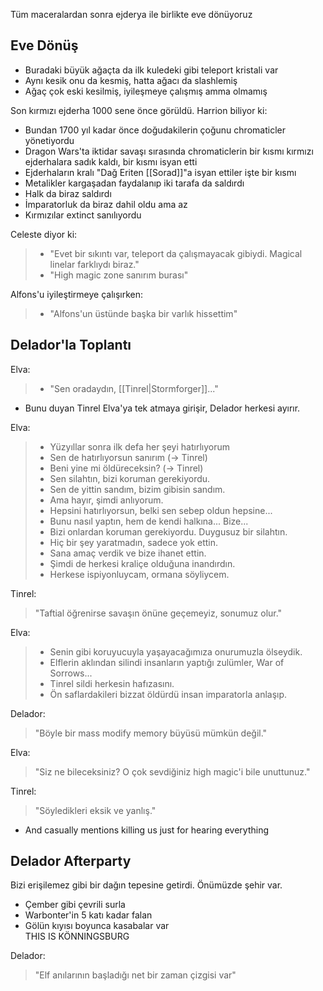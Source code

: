 Tüm maceralardan sonra ejderya ile birlikte eve dönüyoruz  
  
## Eve Dönüş  
* Buradaki büyük ağaçta da ilk kuledeki gibi teleport kristali var  
* Aynı kesik onu da kesmiş, hatta ağacı da slashlemiş  
* Ağaç çok eski kesilmiş, iyileşmeye çalışmış amma olmamış  
  
Son kırmızı ejderha 1000 sene önce görüldü. Harrion biliyor ki:  
- Bundan 1700 yıl kadar önce doğudakilerin çoğunu chromaticler yönetiyordu  
- Dragon Wars'ta iktidar savaşı sırasında chromaticlerin bir kısmı kırmızı ejderhalara sadık kaldı, bir kısmı isyan etti  
- Ejderhaların kralı "Dağ Eriten [[Sorad]]"a isyan ettiler işte bir kısmı  
- Metalikler kargaşadan faydalanıp iki tarafa da saldırdı  
- Halk da biraz saldırdı  
- İmparatorluk da biraz dahil oldu ama az  
- Kırmızılar extinct sanılıyordu  
  
Celeste diyor ki:  
> - "Evet bir sıkıntı var, teleport da çalışmayacak gibiydi. Magical linelar farklıydı biraz."  
> - "High magic zone sanırım burası"  
	  
Alfons'u iyileştirmeye çalışırken:  
> - "Alfons'un üstünde başka bir varlık hissettim"  
  
## Delador'la Toplantı  
Elva:   
> - "Sen oradaydın, [[Tinrel|Stormforger]]..."  
  
* Bunu duyan Tinrel Elva'ya tek atmaya girişir, Delador herkesi ayırır.  
  
Elva:  
> - Yüzyıllar sonra ilk defa her şeyi hatırlıyorum  
> - Sen de hatırlıyorsun sanırım (-> Tinrel)  
> - Beni yine mi öldüreceksin? (-> Tinrel)  
> - Sen silahtın, bizi koruman gerekiyordu.  
> - Sen de yittin sandım, bizim gibisin sandım.  
> - Ama hayır, şimdi anlıyorum.  
> - Hepsini hatırlıyorsun, belki sen sebep oldun hepsine...  
> - Bunu nasıl yaptın, hem de kendi halkına... Bize...  
> - Bizi onlardan koruman gerekiyordu. Duygusuz bir silahtın.  
> - Hiç bir şey yaratmadın, sadece yok ettin.  
> - Sana amaç verdik ve bize ihanet ettin.  
> - Şimdi de herkesi kraliçe olduğuna inandırdın.  
> - Herkese ispiyonluycam, ormana söyliycem.  
  
Tinrel:  
> "Taftial öğrenirse savaşın önüne geçemeyiz, sonumuz olur."  
  
Elva:  
> - Senin gibi koruyucuyla yaşayacağımıza onurumuzla ölseydik.  
> - Elflerin aklından silindi insanların yaptığı zulümler, War of Sorrows...  
> - Tinrel sildi herkesin hafızasını.  
> - Ön saflardakileri bizzat öldürdü insan imparatorla anlaşıp.  
  
Delador:  
> "Böyle bir mass modify memory büyüsü mümkün değil."  
  
Elva:   
> "Siz ne bileceksiniz? O çok sevdiğiniz high magic'i bile unuttunuz."  
  
Tinrel:  
> "Söyledikleri eksik ve yanlış."  
- And casually mentions killing us just for hearing everything  
  
## Delador Afterparty  
Bizi erişilemez gibi bir dağın tepesine getirdi. Önümüzde şehir var.  
- Çember gibi çevrili surla  
- Warbonter'in 5 katı kadar falan  
- Gölün kıyısı boyunca kasabalar var  
THIS IS KÖNNINGSBURG  
  
Delador:  
> "Elf anılarının başladığı net bir zaman çizgisi var"